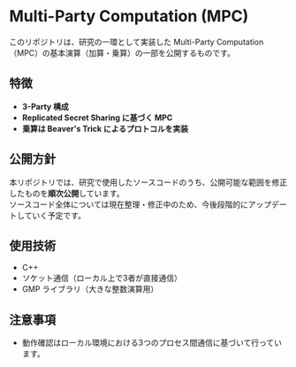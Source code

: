 # Multi-Party Computation (MPC)

このリポジトリは、研究の一環として実装した Multi-Party Computation（MPC）の基本演算（加算・乗算）の一部を公開するものです。

## 特徴

- **3-Party 構成**
- **Replicated Secret Sharing に基づく MPC**
- **乗算は Beaver's Trick によるプロトコルを実装**

## 公開方針

本リポジトリでは、研究で使用したソースコードのうち、公開可能な範囲を修正したものを**順次公開**しています。  
ソースコード全体については現在整理・修正中のため、今後段階的にアップデートしていく予定です。

## 使用技術

- C++
- ソケット通信（ローカル上で3者が直接通信）
- GMP ライブラリ（大きな整数演算用）

## 注意事項

- 動作確認はローカル環境における3つのプロセス間通信に基づいて行っています。

